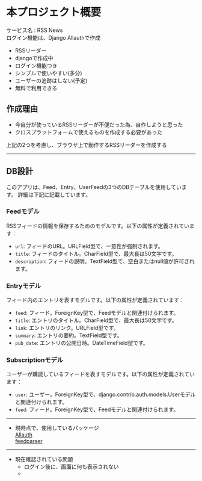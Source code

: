 # 本プロジェクト概要
サービス名 : RSS News<br>
ログイン機能は、Django Allauthで作成
- RSSリーダー
- djangoで作成中
- ログイン機能つき
- シンプルで使いやすい(多分)
- ユーザーの追跡はしない(予定)
- 無料で利用できる

## 作成理由
- 今自分が使っているRSSリーダーが不便だった為、自作しようと思った
- クロスプラットフォームで使えるものを作成する必要があった

上記の2つを考慮し、ブラウザ上で動作するRSSリーダーを作成する

***
## DB設計
このアプリは、Feed、Entry、UserFeedの3つのDBテーブルを使用しています。
詳細は下記に記載しています。

### Feedモデル
RSSフィードの情報を保存するためのモデルです。以下の属性が定義されています：
- `url`: フィードのURL。URLField型で、一意性が強制されます。
- `title`: フィードのタイトル。CharField型で、最大長は50文字です。
- `description`: フィードの説明。TextField型で、空白またはnull値が許可されます。

### Entryモデル
フィード内のエントリを表すモデルです。以下の属性が定義されています：
- `feed`: フィード。ForeignKey型で、Feedモデルと関連付けられます。
- `title`: エントリのタイトル。CharField型で、最大長は50文字です。
- `link`: エントリのリンク。URLField型です。
- `summary`: エントリの要約。TextField型です。
- `pub_date`: エントリの公開日時。DateTimeField型です。

### Subscriptionモデル
ユーザーが購読しているフィードを表すモデルです。以下の属性が定義されています：
- `user`: ユーザー。ForeignKey型で、django.contrib.auth.models.Userモデルと関連付けられます。
- `feed`: フィード。ForeignKey型で、Feedモデルと関連付けられます。

***

- 現時点で、使用しているパッケージ<br>
    [Allauth](https://pypi.org/project/django-allauth/)<br>
    [feedparser](https://pypi.org/project/feedparser/)<br>


***

- 現在確認されている問題
    - ログイン後に、画面に何も表示されない
    - 